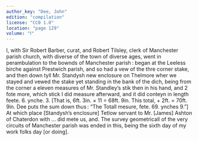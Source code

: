 ```yaml
---
author_key: "Dee, John"
edition: "compilation"
license: "CC0 1.0"
location: "page 129"
volume: "Ⅰ"
---
```

I, with Sir Robert Barber, curat, and Robert Tilsley, clerk of Manchester
parish church, with diverse of the town of diverse ages, went in perambulation
to the bownds of Manchester parish : began at the Leeless birche against
Prestwich parish, and so had a vew of the thre corner stake, and then down tyll
Mr. Standysh new enclosure on Thelmore wher we stayed and vewed the stake yet
standing in the bank of the dich, being from the corner a eleven measures of
Mr. Standley’s stik then in his hand, and 2 fote more, which stick I did
measure afterward, and it did conteyn in length feete. 6. ynche. 3. [That is,
6ft. 3in. × 11 = 68ft. 9in. This total, + 2ft. = 70ft. 9in. Dee puts the sum
down thus : “The Totall mesure, fete. 69. ynches 9.”] At which place
[Standysh’s enclosure] Tetlow servant to Mr. [James] Ashton of Chaterdon with
… did mete us, and. The survey geometricall of the very circuits of Manchester
parish was ended in this, being the sixth day of my work folks day [or doing].
